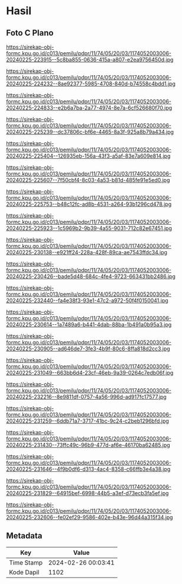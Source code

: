 # Hasil

## Foto C Plano

https://sirekap-obj-formc.kpu.go.id/c013/pemilu/pdpr/11/74/05/20/03/1174052003006-20240225-223915--5c8ba855-0636-415a-a807-e2ea9756450d.jpg

https://sirekap-obj-formc.kpu.go.id/c013/pemilu/pdpr/11/74/05/20/03/1174052003006-20240225-224232--8ae92377-5985-4708-840d-b74558c4bdd1.jpg

https://sirekap-obj-formc.kpu.go.id/c013/pemilu/pdpr/11/74/05/20/03/1174052003006-20240225-224833--e2b6a7ba-2a77-4974-8e7a-6cf526680f70.jpg

https://sirekap-obj-formc.kpu.go.id/c013/pemilu/pdpr/11/74/05/20/03/1174052003006-20240225-225239--dc37806c-bf6e-4465-8a3f-925a8b79a434.jpg

https://sirekap-obj-formc.kpu.go.id/c013/pemilu/pdpr/11/74/05/20/03/1174052003006-20240225-225404--126935eb-156a-43f3-a5af-83e7a609e814.jpg

https://sirekap-obj-formc.kpu.go.id/c013/pemilu/pdpr/11/74/05/20/03/1174052003006-20240225-225607--7f50cbf4-8c03-4a53-b81d-485fe91e5ed0.jpg

https://sirekap-obj-formc.kpu.go.id/c013/pemilu/pdpr/11/74/05/20/03/1174052003006-20240225-225753--b48c12fc-ad8b-4531-a264-93b1296cd478.jpg

https://sirekap-obj-formc.kpu.go.id/c013/pemilu/pdpr/11/74/05/20/03/1174052003006-20240225-225923--1c5969b2-9b39-4a55-9031-712c82e67451.jpg

https://sirekap-obj-formc.kpu.go.id/c013/pemilu/pdpr/11/74/05/20/03/1174052003006-20240225-230138--e921ff24-228a-428f-89ca-ae7543ffdc34.jpg

https://sirekap-obj-formc.kpu.go.id/c013/pemilu/pdpr/11/74/05/20/03/1174052003006-20240225-230426--bade5d48-684c-4fe4-9723-663431bb2486.jpg

https://sirekap-obj-formc.kpu.go.id/c013/pemilu/pdpr/11/74/05/20/03/1174052003006-20240225-232440--fa4e38f3-93e1-47c2-a972-50f4f0150041.jpg

https://sirekap-obj-formc.kpu.go.id/c013/pemilu/pdpr/11/74/05/20/03/1174052003006-20240225-230614--1a7489a6-b441-4dab-88ba-1b491a0b95a3.jpg

https://sirekap-obj-formc.kpu.go.id/c013/pemilu/pdpr/11/74/05/20/03/1174052003006-20240225-230905--ad646de7-3fe3-4b9f-80c6-8ffa818d2cc3.jpg

https://sirekap-obj-formc.kpu.go.id/c013/pemilu/pdpr/11/74/05/20/03/1174052003006-20240225-231049--663bb6d4-23cf-46eb-9a39-0264c7edb06f.jpg

https://sirekap-obj-formc.kpu.go.id/c013/pemilu/pdpr/11/74/05/20/03/1174052003006-20240225-232216--8e9811df-0757-4a56-996d-ad917fc17577.jpg

https://sirekap-obj-formc.kpu.go.id/c013/pemilu/pdpr/11/74/05/20/03/1174052003006-20240225-231259--6ddb71a7-3717-41bc-9c24-c2beb1296bfd.jpg

https://sirekap-obj-formc.kpu.go.id/c013/pemilu/pdpr/11/74/05/20/03/1174052003006-20240225-231430--73ffc49c-96b9-477d-af6e-46170ba62485.jpg

https://sirekap-obj-formc.kpu.go.id/c013/pemilu/pdpr/11/74/05/20/03/1174052003006-20240225-231646--4f9b0df6-d313-4ac4-8358-c66ffb3e4a38.jpg

https://sirekap-obj-formc.kpu.go.id/c013/pemilu/pdpr/11/74/05/20/03/1174052003006-20240225-231829--64915bef-6998-44b5-a3ef-d73ecb3fa5ef.jpg

https://sirekap-obj-formc.kpu.go.id/c013/pemilu/pdpr/11/74/05/20/03/1174052003006-20240225-232606--fe02ef29-9586-402e-b43e-96d44a315f34.jpg


## Metadata

| Key        | Value               |
| ---------- | ------------------- |
| Time Stamp | 2024-02-26 00:03:41 |
| Kode Dapil | 1102                |



